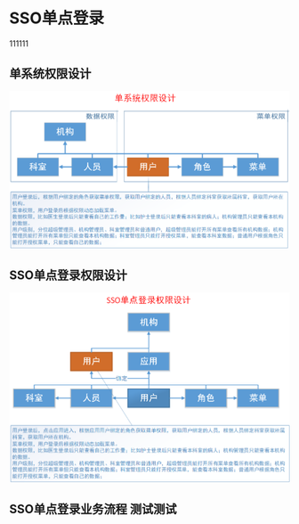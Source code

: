 # SSO单点登录
111111
## 单系统权限设计

![Atom](images/1.png)

## SSO单点登录权限设计

![Atom](images/2.png)

## SSO单点登录业务流程 测试测试
